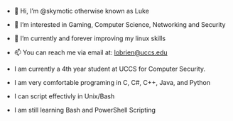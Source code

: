 - 👋 Hi, I’m @skymotic otherwise known as Luke
- 👀 I’m interested in Gaming, Computer Science, Networking and Security
- 🌱 I’m currently and forever improving my linux skills
- 📫 You can reach me via email at: lobrien@uccs.edu

- I am currently a 4th year student at UCCS for Computer Security.
- I am very comfortable programing in C, C#, C++, Java, and Python
- I can script effectivly in Unix/Bash
- I am still learning Bash and PowerShell Scripting
